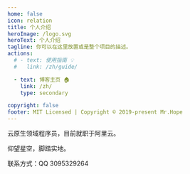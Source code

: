 ```yaml
---
home: false
icon: relation
title: 个人介绍
heroImage: /logo.svg
heroText: 个人介绍
tagline: 你可以在这里放置或是整个项目的描述。
actions:
  # - text: 使用指南 💡
  #   link: /zh/guide/

  - text: 博客主页 🏠
    link: /zh/
    type: secondary

copyright: false
footer: MIT Licensed | Copyright © 2019-present Mr.Hope
---
```


云原生领域程序员，目前就职于阿里云。

仰望星空，脚踏实地。

联系方式：QQ 3095329264